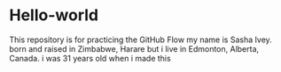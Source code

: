 # Hello-world
This repository is for practicing the GitHub Flow
my name is Sasha Ivey. born and raised in Zimbabwe, Harare but i live in Edmonton, Alberta, Canada. i was 31 years old when i made this
